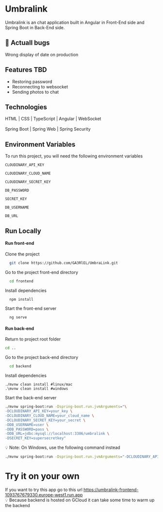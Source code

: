 
# Umbralink

Umbralink is an chat application built in Angular in Front-End side and Spring Boot in Back-End side.

## 🐞 Actuall bugs

Wrong display of date on production

## Features TBD
- Restoring password
- Reconnecting to websocket
- Sending photos to chat

## Technologies

HTML | CSS | TypeScript |  Angular | WebSocket <br/> <br/>
Spring Boot | Spring Web | Spring Security

## Environment Variables

To run this project, you will need the following environment variables

`CLOUDINARY_API_KEY`

`CLOUDINARY_CLOUD_NAME`

`CLOUDINARY_SECRET_KEY`

`DB_PASSWORD`

`SECRET_KEY`

`DB_USERNAME`

`DB_URL`


## Run Locally

#### Run front-end

Clone the project

```bash
  git clone https://github.com/GA3RlEL/UmbraLink.git
```

Go to the project front-end directory

```bash
  cd frontend
```

Install dependencies

```bash
  npm install
```

Start the front-end server

```bash
  ng serve
```

#### Run back-end

Return to project root folder

```bash
cd ..
```

Go to the project back-end directory

```bash
  cd backend
```

Install dependencies
```
./mvnw clean install #linux/mac
.\mvnw clean install #windows
```

Start the back-end server

```bash
./mvnw spring-boot:run -Dspring-boot.run.jvmArguments="\
-DCLOUDINARY_API_KEY=your_key \
-DCLOUDINARY_CLOUD_NAME=your_cloud_name \
-DCLOUDINARY_SECRET_KEY=your_secret \
-DDB_USERNAME=user \
-DDB_PASSWORD=pass \
-DDB_URL=jdbc:mysql://localhost:3306/umbralink \
-DSECRET_KEY=supersecretkey"
```

💡 Note: On Windows, use the following command instead
```bash
./mvnw spring-boot:run -Dspring-boot.run.jvmArguments="-DCLOUDINARY_API_KEY=your_key -DCLOUDINARY_CLOUD_NAME=your_cloud_name -DCLOUDINARY_SECRET_KEY=your_secret -DDB_USERNAME=user -DDB_PASSWORD=pass -DDB_URL=jdbc:mysql://localhost:3306/umbralink -DSECRET_KEY=supersecretkey"
```


# Try it on your own
If you want to try this app go to this url https://umbralink-frontend-1093767679330.europe-west1.run.app
<br/>
💡 Because backend is hosted on GCloud it can take some time to warm up the backend




